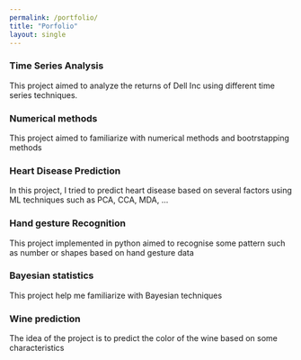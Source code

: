 ```yaml
---
permalink: /portfolio/
title: "Porfolio"
layout: single
---
```


### Time Series Analysis
This project aimed to analyze the returns of Dell Inc using different time series techniques.

### Numerical methods

This project aimed to familiarize with numerical methods and bootrstapping methods


### Heart Disease Prediction

In this project, I tried to predict heart disease based on several factors using ML techniques such as PCA, CCA, MDA, ...



### Hand gesture Recognition
This project implemented in python aimed to recognise some pattern such as number or shapes based on hand gesture data

### Bayesian statistics
This project help me familiarize with Bayesian techniques

### Wine prediction

The idea of the project is to predict the color of the wine based on some characteristics
